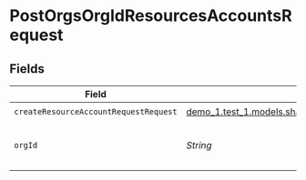 # PostOrgsOrgIdResourcesAccountsRequest


## Fields

| Field                                                                                                                         | Type                                                                                                                          | Required                                                                                                                      | Description                                                                                                                   |
| ----------------------------------------------------------------------------------------------------------------------------- | ----------------------------------------------------------------------------------------------------------------------------- | ----------------------------------------------------------------------------------------------------------------------------- | ----------------------------------------------------------------------------------------------------------------------------- |
| `createResourceAccountRequestRequest`                                                                                         | [demo_1.test_1.models.shared.CreateResourceAccountRequestRequest](../../models/shared/CreateResourceAccountRequestRequest.md) | :heavy_check_mark:                                                                                                            | N/A                                                                                                                           |
| `orgId`                                                                                                                       | *String*                                                                                                                      | :heavy_check_mark:                                                                                                            | The Organization ID.<br/><br/>                                                                                                |